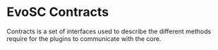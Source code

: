 # EvoSC Contracts
Contracts is a set of interfaces used to describe the different methods require for the plugins to communicate with the core.